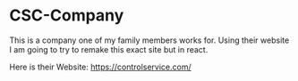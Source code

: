 # CSC-Company
This is a company one of my family members works for. Using their website I am going to try to remake this exact site but in react.

Here is their Website: https://controlservice.com/
